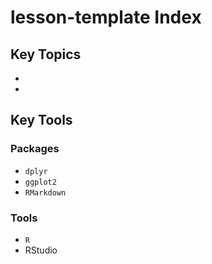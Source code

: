 # lesson-template Index

## Key Topics

*
*

## Key Tools

### Packages

* `dplyr`
* `ggplot2`
* `RMarkdown`


### Tools

* `R`
* RStudio
